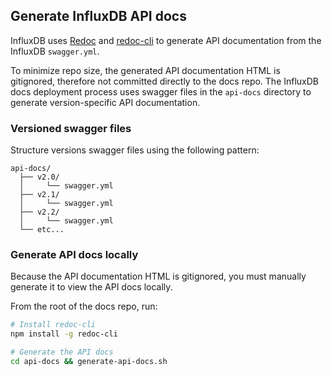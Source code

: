 ## Generate InfluxDB API docs
InfluxDB uses [Redoc](https://github.com/Redocly/redoc/) and
[redoc-cli](https://github.com/Redocly/redoc/blob/master/cli/README.md) to generate
API documentation from the InfluxDB `swagger.yml`.

To minimize repo size, the generated API documentation HTML is gitignored, therefore
not committed directly to the docs repo.
The InfluxDB docs deployment process uses swagger files in the `api-docs` directory
to generate version-specific API documentation.

### Versioned swagger files
Structure versions swagger files using the following pattern:
```
api-docs/
  ├── v2.0/
  │     └── swagger.yml
  ├── v2.1/
  │     └── swagger.yml
  ├── v2.2/
  │     └── swagger.yml
  └── etc...
```

### Generate API docs locally
Because the API documentation HTML is gitignored, you must manually generate it
to view the API docs locally.

From the root of the docs repo, run:

```sh
# Install redoc-cli
npm install -g redoc-cli

# Generate the API docs
cd api-docs && generate-api-docs.sh
```
